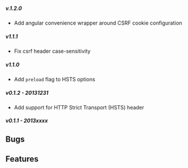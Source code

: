 ##### v.1.2.0

* Add angular convenience wrapper around CSRF cookie configuration

##### v1.1.1

* Fix csrf header case-sensitivity

##### v1.1.0

* Add `preload` flag to HSTS options

##### v0.1.2 - 20131231

* Add support for HTTP Strict Transport (HSTS) header

##### v0.1.1 - 2013xxxx
**Bugs**
-

**Features**
-
